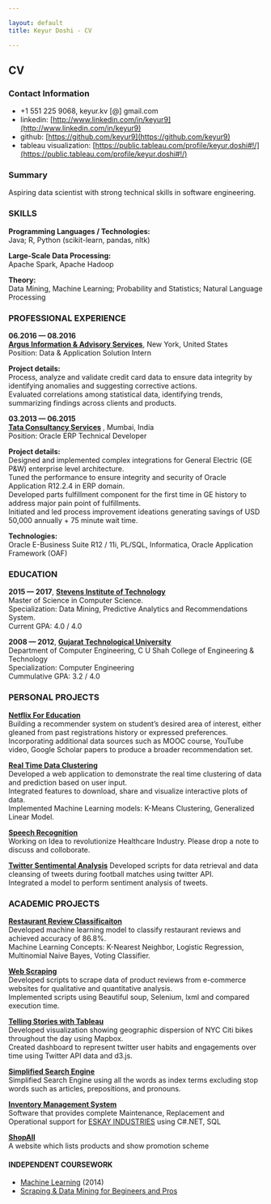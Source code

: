 ```yaml
---

layout: default
title: Keyur Doshi - CV

---
```



## CV

### Contact Information

- +1 551 225 9068,  keyur.kv [@] gmail.com
- linkedin: [http://www.linkedin.com/in/keyur9](http://www.linkedin.com/in/keyur9)
- github: [https://github.com/keyur9](https://github.com/keyur9)
- tableau visualization: [https://public.tableau.com/profile/keyur.doshi#!/](https://public.tableau.com/profile/keyur.doshi#!/)

### Summary

Aspiring data scientist with strong technical skills in software engineering.


### SKILLS

<strong>Programming Languages / Technologies:</strong> <br/>
Java; R, Python (scikit-learn, pandas, nltk)<br/>

<strong>Large-Scale Data Processing:</strong> <br/>
Apache Spark, Apache Hadoop<br/>

<strong>Theory:</strong> <br/>
Data Mining, Machine Learning; Probability and Statistics; Natural Language Processing<br/>


### PROFESSIONAL EXPERIENCE

<strong>06.2016 &mdash; 08.2016</strong><br/>
<strong>[Argus Information & Advisory Services](http://argusinformation.com/www.argusinformation.com/eng/index.html)</strong>, New York, United States <br/>
Position: Data & Application Solution Intern<br/>

<strong>Project details:</strong><br/>
Process, analyze and validate credit card data to ensure data integrity by identifying anomalies and suggesting corrective actions. <br/>
Evaluated correlations among statistical data, identifying trends, summarizing findings across clients and products. <br/>

<strong>03.2013 &mdash; 06.2015</strong><br/>
<strong>[Tata Consultancy Services](http://www.tcs.com/Pages/default.aspx) </strong>, Mumbai, India <br/>
Position: Oracle ERP Technical Developer<br/>

<strong>Project details:</strong><br/>
Designed and implemented complex integrations for General Electric (GE P&W) enterprise level architecture.<br/>
Tuned the performance to ensure integrity and security of Oracle Application R12.2.4 in ERP domain.<br/>
Developed parts fulfillment component for the first time in GE history to address major pain point of fulfillments.<br/>
Initiated and led process improvement ideations generating savings of USD 50,000 annually + 75 minute wait time.<br/>

<strong>Technologies:</strong><br/>
Oracle E-Business Suite R12 / 11i, PL/SQL, Informatica, Oracle Application Framework (OAF) <br/>


### EDUCATION

**2015 &mdash; 2017**, <strong> [Stevens Institute of Technology](https://www.stevens.edu/schaefer-school-engineering-science/departments/computer-science/graduate-programs/computer-science-masters-program)</strong> <br/>
Master of Science in Computer Science.<br/>
Specialization: Data Mining, Predictive Analytics and Recommendations System.<br/>
Current GPA: 4.0 / 4.0 <br/>

**2008 &mdash; 2012**, <strong> [Gujarat Technological University](http://www.gtu.ac.in/) </strong> <br/>
Department of Computer Engineering, C U Shah College of Engineering & Technology<br/>
Specialization: Computer Engineering<br/>
Cummulative GPA: 3.2 / 4.0 <br/>

### PERSONAL PROJECTS

<strong> [Netflix For Education](https://github.com/keyur9/Course-Based-Recommendation-System) </strong> <br/>
Building a recommender system on student’s desired area of interest, either gleaned from past registrations history or expressed preferences. <br/>
Incorporating additional data sources such as MOOC course, YouTube video, Google Scholar papers to produce a broader recommendation set. <br/>

<strong>[Real Time Data Clustering](https://github.com/keyur9/Analyzing-Real-Time-Data)</strong><br/>
Developed a web application to demonstrate the real time clustering of data and prediction based on user input. <br/>
Integrated features to download, share and visualize interactive plots of data. <br/>
Implemented Machine Learning models: K-Means Clustering, Generalized Linear Model. <br/>

<strong>[Speech Recognition](https://github.com/keyur9/Speech-Recognition)</strong> <br/>
Working on Idea to revolutionize Healthcare Industry. Please drop a note to discuss and colloborate. <br/>

<strong>[Twitter Sentimental Analysis](https://github.com/keyur9/How-Fans-reacted-on-twitter-during-match)</strong>
Developed scripts for data retrieval and data cleansing of tweets during football matches using twitter API. <br/>
Integrated a model to perform sentiment analysis of tweets.<br/>

### ACADEMIC PROJECTS

<strong> [Restaurant Review Classificaiton](https://github.com/keyur9/Restaurant-Review-Classification) </strong> <br/>
Developed machine learning model to classify restaurant reviews and achieved accuracy of 86.8%. <br/>
Machine Learning Concepts: K-Nearest Neighbor, Logistic Regression, Multinomial Naive Bayes, Voting Classifier.<br/>

<strong>[Web Scraping](https://github.com/keyur9?tab=repositories)</strong> <br/>
Developed scripts to scrape data of product reviews from e-commerce websites for qualitative and quantitative analysis. <br/>
Implemented scripts using Beautiful soup, Selenium, lxml and compared execution time. <br/>

<strong>[Telling Stories with Tableau](https://public.tableau.com/profile/keyur.doshi#!/)</strong> <br/>
Developed visualization showing geographic dispersion of NYC Citi bikes throughout the day using Mapbox.<br/>
Created dashboard to represent twitter user habits and engagements over time using Twitter API data and d3.js.<br/>

<strong>[Simplified Search Engine](https://github.com/keyur9/Simplified-Search-Engine)</strong> <br/>
Simplified Search Engine using all the words as index terms excluding stop words such as articles, prepositions, and pronouns.<br/>

<strong>[Inventory Management System](https://github.com/keyur9/Inventory-Management-System)</strong> <br/>
Software that provides complete Maintenance, Replacement and Operational support for [ESKAY INDUSTRIES](http://www.eskayindustries.com/) using C#.NET, SQL <br/>

<strong>[ShopAll](https://github.com/keyur9/ShopAll)</strong> <br/>
A website which lists products and show promotion scheme <br/>

#### INDEPENDENT COURSEWORK

- [Machine Learning](https://www.coursera.org/learn/machine-learning) (2014)
- [Scraping & Data Mining for Begineers and Pros](https://www.udemy.com/scraping-and-data-mining-for-beginners-and-pros/learn/v4/overview)

